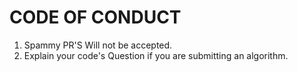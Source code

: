 # CODE OF CONDUCT

1. Spammy PR'S Will not be accepted.
2. Explain your code's Question if you are submitting an algorithm.
